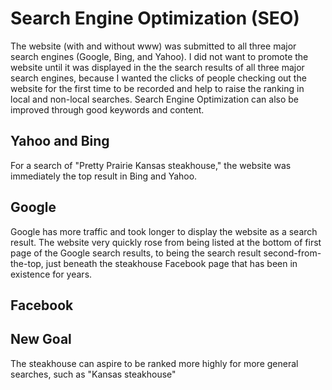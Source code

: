 # Search Engine Optimization (SEO) 

The website (with and without www) was submitted to all three major search engines (Google, Bing, and Yahoo). I did not want to promote the website until it was displayed in the the search results of all three major search engines, because I wanted the clicks of people checking out the website for the first time to be recorded and help to raise the ranking in local and non-local searches. Search Engine Optimization can also be improved through good keywords and content.

## Yahoo and Bing

For a search of "Pretty Prairie Kansas steakhouse," the website was immediately the top result in Bing and Yahoo. 

## Google

Google has more traffic and took longer to display the website as a search result. The website very quickly rose from being listed at the bottom of first page of the Google search results, to being the search result second-from-the-top, just beneath the steakhouse Facebook page that has been in existence for years. 

## Facebook

## New Goal

The steakhouse can aspire to be ranked more highly for more general searches, such as "Kansas steakhouse"
